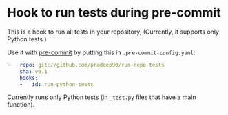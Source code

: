 # Hook to run tests during pre-commit

This is a hook to run all tests in your repository, (Currently, it supports only Python tests.)

Use it with [pre-commit](http://pre-commit.com/) by putting this in `.pre-commit-config.yaml`:

```yaml
-   repo: git://github.com/pradeep90/run-repo-tests
    sha: v0.1
    hooks:
    -   id: run-python-tests
```

Currently runs only Python tests (in `_test.py` files that have a main function).
